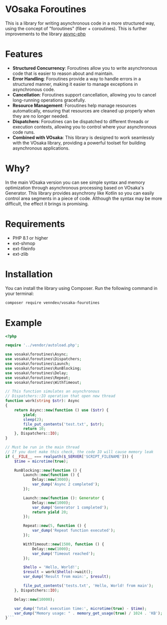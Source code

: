 # VOsaka Foroutines
This is a library for writing asynchronous code in a more structured way, using the concept of "foroutines" (fiber + coroutines).
This is further improvements to the library [async-php](https://github.com/terremoth/php-async)

# Features
- **Structured Concurrency**: Foroutines allow you to write asynchronous code that is easier to reason about and maintain.
- **Error Handling**: Foroutines provide a way to handle errors in a structured manner, making it easier to manage exceptions in asynchronous code.
- **Cancellation**: Foroutines support cancellation, allowing you to cancel long-running operations gracefully.
- **Resource Management**: Foroutines help manage resources automatically, ensuring that resources are cleaned up properly when they are no longer needed.
- **Dispatchers**: Foroutines can be dispatched to different threads or execution contexts, allowing you to control where your asynchronous code runs.
- **Combined with VOsaka**: This library is designed to work seamlessly with the VOsaka library, providing a powerful toolset for building asynchronous applications.

# Why?
In the main VOsaka version you can see simple syntax and memory optimization through asynchronous processing based on VOsaka's Generator. This library provides asynchrony like Kotlin so you can easily control area segments in a piece of code. Although the syntax may be more difficult, the effect it brings is promising.

# Requirements
- PHP 8.1 or higher
- ext-shmop
- ext-fileinfo
- ext-zlib

# Installation
You can install the library using Composer. Run the following command in your terminal:

```bash
composer require venndev/vosaka-fourotines
```

# Example
```php
<?php

require '../vendor/autoload.php';

use vosaka\foroutines\Async;
use vosaka\foroutines\Dispatchers;
use vosaka\foroutines\Launch;
use vosaka\foroutines\RunBlocking;
use vosaka\foroutines\Delay;
use vosaka\foroutines\Repeat;
use vosaka\foroutines\WithTimeout;

// This function simulates an asynchronous
// Dispatchers::IO operation that open new thread
function work(string $str): Async
{
    return Async::new(function () use ($str) {
        yield;
        sleep(2);
        file_put_contents('test.txt', $str);
        return 10;
    }, Dispatchers::IO);
}

// Must be run in the main thread
// If you dont make this check, the code IO will cause memory leak
if (__FILE__ === realpath($_SERVER['SCRIPT_FILENAME'])) {
    $time = microtime(true);

    RunBlocking::new(function () {
        Launch::new(function () {
            Delay::new(3000);
            var_dump('Async 2 completed');
        });

        Launch::new(function (): Generator {
            Delay::new(1000);
            var_dump('Generator 1 completed');
            return yield 20;
        });

        Repeat::new(5, function () {
            var_dump('Repeat function executed');
        });

        WithTimeout::new(1500, function () {
            Delay::new(1000);
            var_dump('Timeout reached');
        });

        $hello = 'Hello, World!';
        $result = work($hello)->wait();
        var_dump('Result from main:', $result);

        file_put_contents('tests.txt', 'Hello, World! from main');
    }, Dispatchers::IO);

    Delay::new(10000);

    var_dump('Total execution time:', microtime(true) - $time);
    var_dump("Memory usage: " . memory_get_usage(true) / 1024 . 'KB');
}```
